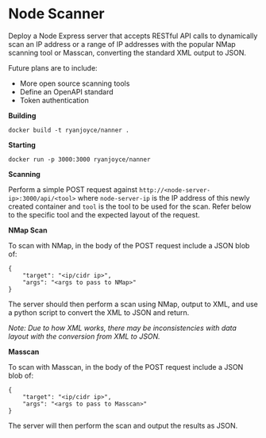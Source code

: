 # Node Scanner

Deploy a Node Express server that accepts RESTful API calls to dynamically scan an IP address or a range of IP addresses with the popular NMap scanning tool or Masscan, converting the standard XML output to JSON.

Future plans are to include:
- More open source scanning tools
- Define an OpenAPI standard
- Token authentication

**Building**

`docker build -t ryanjoyce/nanner .`

**Starting**

`docker run -p 3000:3000 ryanjoyce/nanner`

**Scanning**

Perform a simple POST request against `http://<node-server-ip>:3000/api/<tool>` where `node-server-ip` is the IP address of this newly created container and `tool` is the tool to be used for the scan. Refer below to the specific tool and the expected layout of the request.

**NMap Scan**

To scan with NMap, in the body of the POST request include a JSON blob of:

```
{
	"target": "<ip/cidr ip>",
	"args": "<args to pass to NMap>"
}
```

The server should then perform a scan using NMap, output to XML, and use a python script to convert the XML to JSON and return.

*Note: Due to how XML works, there may be inconsistencies with data layout with the conversion from XML to JSON.*

**Masscan**

To scan with Masscan, in the body of the POST request include a JSON blob of:

```
{
	"target": "<ip/cidr ip>",
	"args": "<args to pass to Masscan>"
}
```

The server will then perform the scan and output the results as JSON.
